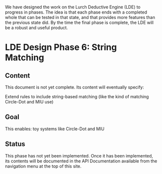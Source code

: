 
We have designed the work on the Lurch Deductive Engine (LDE) to progress in
phases.  The idea is that each phase ends with a completed whole that can be
tested in that state, and that provides more features than the previous
state did.  By the time the final phase is complete, the LDE will be a
robust and useful product.

# LDE Design Phase 6: String Matching

## Content

This document is not yet complete.  Its content will eventually specify:

Extend rules to include string-based matching (like the kind of matching
Circle-Dot and MIU use)

## Goal

This enables: toy systems like Circle-Dot and MIU

## Status

This phase has not yet been implemented.  Once it has been implemented, its
contents will be documented in the API Documentation available from the
navigation menu at the top of this site.

